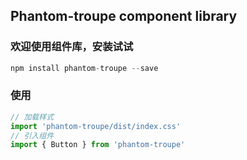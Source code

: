 ## Phantom-troupe component library

### 欢迎使用组件库，安装试试

~~~javascript
npm install phantom-troupe --save
~~~

### 使用

~~~javascript
// 加载样式
import 'phantom-troupe/dist/index.css'
// 引入组件
import { Button } from 'phantom-troupe'
~~~
